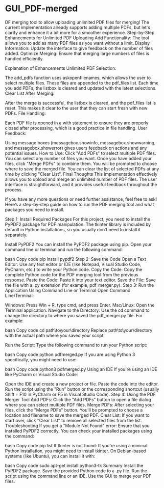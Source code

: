 # GUI_PDF-merged
DF merging tool to allow uploading unlimited PDF files for merging! The current implementation already supports adding multiple PDFs, but let's clarify and enhance it a bit more for a smoother experience.
Step-by-Step Enhancements for Unlimited PDF Uploading
Add Functionality: The tool allows you to add as many PDF files as you want without a limit.
Display Information: Update the interface to give feedback on the number of files added.
Optimize Merging: Ensure that merging large numbers of files is handled efficiently.

Explanation of Enhancements
Unlimited PDF Selection:

The add_pdfs function uses askopenfilenames, which allows the user to select multiple files. These files are appended to the pdf_files list.
Each time you add PDFs, the listbox is cleared and updated with the latest selections.
Clear List After Merging:

After the merge is successful, the listbox is cleared, and the pdf_files list is reset. This makes it clear to the user that they can start fresh with new PDFs.
File Handling:

Each PDF file is opened in a with statement to ensure they are properly closed after processing, which is a good practice in file handling.
User Feedback:

Using message boxes (messagebox.showinfo, messagebox.showwarning, and messagebox.showerror) gives users feedback on actions and any potential issues.
How to Use:
Click "Add PDFs" to select multiple PDF files. You can select any number of files you want.
Once you have added your files, click "Merge PDFs" to combine them. You will be prompted to choose where to save the merged file.
You can clear the list of selected PDFs at any time by clicking "Clear List".
Final Thoughts
This implementation effectively allows you to upload and merge an unlimited number of PDF files. The user interface is straightforward, and it provides useful feedback throughout the process.

If you have any more questions or need further assistance, feel free to ask!
 Here’s a step-by-step guide on how to run the PDF merging tool and what packages you need to install.

Step 1: Install Required Packages
For this project, you need to install the PyPDF2 package for PDF manipulation. The tkinter library is included by default in Python installations, so you usually don’t need to install it separately.

Install PyPDF2
You can install the PyPDF2 package using pip. Open your command line or terminal and run the following command:

bash
Copy code
pip install pypdf2
Step 2: Save the Code
Open a Text Editor: Use any text editor or IDE (like Notepad, Visual Studio Code, PyCharm, etc.) to write your Python code.
Copy the Code: Copy the complete Python code for the PDF merging tool from the previous response.
Paste the Code: Paste it into your text editor.
Save the File: Save the file with a .py extension (for example, pdf_merger.py).
Step 3: Run the Application
Using Command Line or Terminal
Open Command Line/Terminal:

Windows: Press Win + R, type cmd, and press Enter.
Mac/Linux: Open the Terminal application.
Navigate to the Directory: Use the cd command to change the directory to where you saved the pdf_merger.py file. For example:

bash
Copy code
cd path\to\your\directory
Replace path\to\your\directory with the actual path where you saved your script.

Run the Script: Type the following command to run your Python script:

bash
Copy code
python pdfmerged.py
If you are using Python 3 specifically, you might need to use:

bash
Copy code
python3 pdfmerged.py
Using an IDE
If you're using an IDE like PyCharm or Visual Studio Code:

Open the IDE and create a new project or file.
Paste the code into the editor.
Run the script using the "Run" button or the corresponding shortcut (usually Shift + F10 in PyCharm or F5 in Visual Studio Code).
Step 4: Using the PDF Merger Tool
Add PDFs: Click the "Add PDFs" button to open a file dialog where you can select multiple PDF files.
Merge PDFs: After selecting your files, click the "Merge PDFs" button. You'll be prompted to choose a location and filename to save the merged PDF.
Clear List: If you want to start over, click "Clear List" to remove all selected files from the list.
Troubleshooting
If you get a "Module Not Found" error: Ensure that you installed PyPDF2 correctly. You can check your installed packages using the command:

bash
Copy code
pip list
If tkinter is not found: If you're using a minimal Python installation, you might need to install tkinter. On Debian-based systems (like Ubuntu), you can install it with:

bash
Copy code
sudo apt-get install python3-tk
Summary
Install the PyPDF2 package.
Save the provided Python code to a .py file.
Run the script using the command line or an IDE.
Use the GUI to merge your PDF files.
